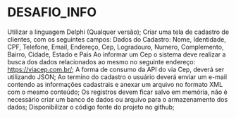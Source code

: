 # DESAFIO_INFO
Utilizar a linguagem Delphi (Qualquer versão); 
Criar uma tela de cadastro de clientes, com os seguintes campos: 
Dados do Cadastro:  Nome, Identidade, CPF, Telefone, Email, Endereço, Cep, Logradouro, Numero, Complemento, Bairro, Cidade, Estado e Pais 
Ao informar um Cep o sistema deve realizar a busca dos dados relacionados ao mesmo no seguinte endereço: https://viacep.com.br/; 
A forma de consumo da API do via Cep, deverá ser utilizando JSON;
Ao termino do cadastro o usuário deverá enviar um e-mail contendo as informações cadastrais e anexar um arquivo no formato XML com o mesmo conteúdo;
Os registros devem ficar salvo em memória, não é necessário criar um banco de dados ou arquivo para o armazenamento dos dados; 
Disponibilizar o código fonte do projeto no github;

